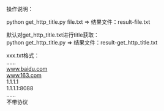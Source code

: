 操作说明：

python get_http_title.py file.txt  =>  结果文件：result-file.txt  

默认对get_http_title.txt进行title获取：  
python get_http_title.py          =>  结果文件：result-get_http_title.txt  

xxx.txt格式：  
......  
www.baidu.com  
www.163.com  
1.1.1.1  
1.1.1.1:8088  
......    
不带协议  
